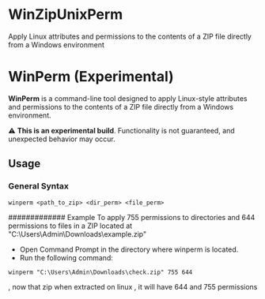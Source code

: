# WinZipUnixPerm
Apply Linux attributes and permissions to the contents of a ZIP file directly from a Windows environment

# WinPerm (Experimental)

**WinPerm** is a command-line tool designed to apply Linux-style attributes and permissions to the contents of a ZIP file directly from a Windows environment.  

⚠️ **This is an experimental build**. Functionality is not guaranteed, and unexpected behavior may occur.

## Usage

### General Syntax

```
winperm <path_to_zip> <dir_perm> <file_perm>
```

############# Example 
To apply 755 permissions to directories and 644 permissions to files in a ZIP located at "C:\Users\Admin\Downloads\example.zip"

- Open Command Prompt in the directory where winperm is located.
- Run the following command:
```
winperm "C:\Users\Admin\Downloads\check.zip" 755 644
```
, now that zip when extracted on linux , it will have 644 and 755 permissions


